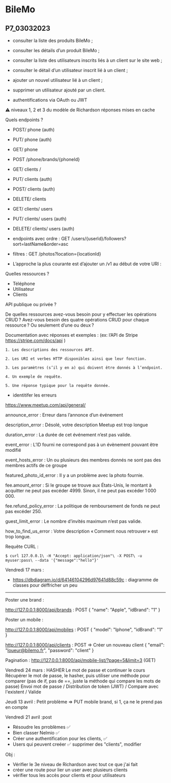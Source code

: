 # BileMo
## P7_03032023

- consulter la liste des produits BileMo ;
- consulter les détails d’un produit BileMo ;
- consulter la liste des utilisateurs inscrits liés à un client sur le site web ;
- consulter le détail d’un utilisateur inscrit lié à un client ;
- ajouter un nouvel utilisateur lié à un client ;
- supprimer un utilisateur ajouté par un client.

- authentifications via OAuth ou JWT

⚠️ niveaux 1, 2 et 3 du modèle de Richardson
 réponses mises en cache


 Quels endpoints ?
- POST/ phone (auth)
- PUT/ phone (auth)
- GET/ phone

- POST /phone/brands/{phoneId}

- GET/ clients /
- PUT/ clients (auth)
- POST/ clients (auth)
- DELETE/ clients


- GET/ clients/ users
- PUT/ clients/ users (auth)
- DELETE/ clients/ users (auth)

+ endpoints avec ordre : GET /users/{userId}/followers?sort=lastName&order=asc
+ filtres : GET /photos?location={locationId}

+ L’approche la plus courante est d’ajouter un /v1 au début de votre URI :


Quelles ressources ?
 - Téléphone
 - Utilisateur
 - Clients

 API publique ou privée ?

 De quelles ressources avez-vous besoin pour y effectuer les opérations CRUD ?
Avez-vous besoin des quatre opérations CRUD pour chaque ressource ? Ou seulement d’une ou deux ?

 Documentation avec réponses et exemples : (ex: l’API de Stripe  https://stripe.com/docs/api )

    1. Les descriptions des ressources API.

    2. Les URI et verbes HTTP disponibles ainsi que leur fonction.

    3. Les paramètres (s’il y en a) qui doivent être donnés à l’endpoint.

    4. Un exemple de requête.

    5. Une réponse typique pour la requête donnée.

 + identitifer les erreurs

https://www.meetup.com/api/general/ 

announce_error : Erreur dans l’annonce d’un événement

description_error : Désolé, votre description Meetup est trop longue

duration_error : La durée de cet événement n’est pas valide.

event_error : L’ID fourni ne correspond pas à un évènement pouvant être modifié

event_hosts_error : Un ou plusieurs des membres donnés ne sont pas des membres actifs de ce groupe

featured_photo_id_error : Il y a un problème avec la photo fournie.

fee.amount_error : Si le groupe se trouve aux États-Unis, le montant à acquitter ne peut pas excéder 4999. Sinon, il ne peut pas excéder 1 000 000.

fee.refund_policy_error : La politique de remboursement de fonds ne peut pas excéder 250.

guest_limit_error : Le nombre d’invités maximum n’est pas valide.

how_to_find_us_error : Votre description « Comment nous retrouver » est trop longue.


Requête CURL : 

`$ curl 127.0.0.1\ -H "Accept: application/json"\ -X POST\ -u myuser:pass\ --data
 '{"message":"hello"}'`


Vendredi 17 mars : 
- https://dbdiagram.io/d/64146104296d97641d88c59c : diagramme de classes pour déffricher un peu

---- 

Poster une brand : 

http://127.0.0.1:8000/api/brands : POST
{
    "name": "Apple",
    "idBrand": "1"
}

Poster un mobile :

http://127.0.0.1:8000/api/mobiles : POST
{
    "model": "Iphone",
    "idBrand": "1"
}

http://127.0.0.1:8000/api/clients : POST => Créer un nouveau client
{
    "email": "loueur@bilemo.fr",
    "password": "client"
}

Pagination : http://127.0.0.1:8000/api/mobile-list/?page=5&limit=3 (GET)

Vendredi 24 mars :
HASHER Le mot de passe et continuer le cours
Récupérer le mot de passe, le hasher, puis utiliser une méthode pour comparer (pas de if, pas de ==, juste la méthode qui compare les mots de passe)
Envoi mot de passe / Distribution de token (JWT) / Compare avec l'existent / Valide


Jeudi 13 avril :
Petit problème => PUT mobile brand, si 1, ça ne le prend pas en compte

Vendredi 21 avril :post
- Résoudre les prroblèmes ✅
- Bien classer Nelmio ✅
- Créer une authentification pour les clients, ✅
- Users qui peuvent creéer ✅ supprimer des "clients", modifier


Obj :
- Vérifier le 3e niveau de Richardson avec tout ce que j'ai fait
- créer une route pour lier un user avec plusieurs clients
- vérifier tous les accès pour clients et pour utilisateurs